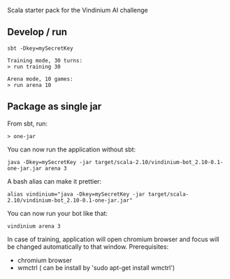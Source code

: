 Scala starter pack for the Vindinium AI challenge

## Develop / run

```
sbt -Dkey=mySecretKey

Training mode, 30 turns:
> run training 30

Arena mode, 10 games:
> run arena 10
```

## Package as single jar
From sbt, run:

```
> one-jar
```

You can now run the application without sbt:

```
java -Dkey=mySecretKey -jar target/scala-2.10/vindinium-bot_2.10-0.1-one-jar.jar arena 3
```

A bash alias can make it prettier:

```
alias vindinium="java -Dkey=mySecretKey -jar target/scala-2.10/vindinium-bot_2.10-0.1-one-jar.jar"
```

You can now run your bot like that:

```
vindinium arena 3
```

In case of training, application will open chromium browser and focus will be changed automatically to that window.
Prerequisites:
* chromium browser
* wmctrl ( can be install by 'sudo apt-get install wmctrl')